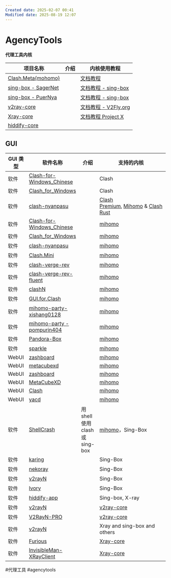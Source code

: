 ```yaml
---
Created date: 2025-02-07 00:41
Modified date: 2025-08-19 12:07
---
```

# AgencyTools

**代理工具内核**

| 项目名称                                                        | 介绍  | 内核使用教程                                            |
| ----------------------------------------------------------- | --- | ------------------------------------------------- |
| [Clash.Meta(mohomo)](https://wiki.metacubex.one/)           |     | [文档教程](https://wiki.metacubex.one/)               |
| [sing-box - SagerNet](https://github.com/SagerNet/sing-box) |     | [文档教程 - sing-box](https://sing-box.sagernet.org/) |
| [sing-box - PuerNya](https://github.com/PuerNya/sing-box)   |     | [文档教程 - sing-box](https://sing-box.sagernet.org/) |
| [v2ray-core](https://github.com/v2fly/v2ray-core)           |     | [文档教程 - V2Fly.org](https://www.v2fly.org/)        |
| [Xray-core](https://github.com/XTLS/Xray-core)              |     | [文档教程 Project X](https://xtls.github.io/)         |
| [hiddify-core](https://github.com/hiddify/hiddify-core)     |     |                                                   |

## GUI

| GUI 类型 | 软件名称                                                                                  | 介绍                          | 支持的内核                                                                                                                                                 | 使用教程                                                        |
| ------ | ------------------------------------------------------------------------------------- | --------------------------- | ----------------------------------------------------------------------------------------------------------------------------------------------------- | ----------------------------------------------------------- |
| 软件     | [Clash-for-Windows_Chinese](https://github.com/Z-Siqi/Clash-for-Windows_Chinese)      |                             | Clash                                                                                                                                                 |                                                             |
| 软件     | [Clash_for_Windows](https://github.com/clashdownload/Clash_for_Windows)               |                             | Clash                                                                                                                                                 |                                                             |
| 软件     | [clash-nyanpasu](https://github.com/LibNyanpasu/clash-nyanpasu)                       |                             | [Clash Premium](https://github.com/Dreamacro/clash), [Mihomo](https://github.com/MetaCubeX/mihomo) & [Clash Rust](https://github.com/Watfaq/clash-rs) | [Clash Nyanpasu](https://nyanpasu.elaina.moe/)              |
| 软件     | [Clash-for-Windows_Chinese](https://github.com/Z-Siqi/Clash-for-Windows_Chinese)      |                             | [mihomo](https://github.com/MetaCubeX/mihomo)                                                                                                         |                                                             |
| 软件     | [Clash_for_Windows](https://github.com/clashdownload/Clash_for_Windows)               |                             | [mihomo](https://github.com/MetaCubeX/mihomo)                                                                                                         |                                                             |
| 软件     | [clash-nyanpasu](https://github.com/LibNyanpasu/clash-nyanpasu)                       |                             | [mihomo](https://github.com/MetaCubeX/mihomo)                                                                                                         |                                                             |
| 软件     | [Clash.Mini](https://github.com/MetaCubeX/Clash.Mini)                                 |                             | [mihomo](https://github.com/MetaCubeX/mihomo)                                                                                                         |                                                             |
| 软件     | [clash-verge-rev](https://github.com/clash-verge-rev/clash-verge-rev)                 |                             | [mihomo](https://github.com/MetaCubeX/mihomo)                                                                                                         | [文档教程](https://clashvergerev.com/)                          |
| 软件     | [clash-verge-rev-fluent](https://github.com/Daydreamer-riri/clash-verge-rev-fluent)   |                             | [mihomo](https://github.com/MetaCubeX/mihomo)                                                                                                         |                                                             |
| 软件     | [clashN](https://github.com/2dust/clashN)                                             |                             | [mihomo](https://github.com/MetaCubeX/mihomo)                                                                                                         |                                                             |
| 软件     | [GUI.for.Clash](https://github.com/GUI-for-Cores/GUI.for.Clash)                       |                             | [mihomo](https://github.com/MetaCubeX/mihomo)                                                                                                         |                                                             |
| 软件     | [mihomo-party- xishang0128](https://github.com/xishang0128/mihomo-party)              |                             | [mihomo](https://github.com/MetaCubeX/mihomo)                                                                                                         | [文档教程 - GUI.for.Cores](https://gui-for-cores.github.io/zh/) |
| 软件     | [mihomo-party - pompurin404](https://github.com/pompurin404/mihomo-party)             |                             | [mihomo](https://github.com/MetaCubeX/mihomo)                                                                                                         |                                                             |
| 软件     | [Pandora-Box](https://github.com/snakem982/Pandora-Box)                               |                             | [mihomo](https://github.com/MetaCubeX/mihomo)                                                                                                         |                                                             |
| 软件     | [sparkle](https://github.com/xishang0128/sparkle)                                     |                             | [mihomo](https://github.com/MetaCubeX/mihomo)                                                                                                         |                                                             |
| WebUI  | [zashboard](https://github.com/Zephyruso/zashboard)                                   |                             | [mihomo](https://github.com/MetaCubeX/mihomo)                                                                                                         |                                                             |
| WebUI  | [metacubexd](https://github.com/MetaCubeX/metacubexd)                                 |                             | [mihomo](https://github.com/MetaCubeX/mihomo)                                                                                                         |                                                             |
| WebUI  | [zashboard](https://board.zash.run.place/#/setup)                                     |                             | [mihomo](https://github.com/MetaCubeX/mihomo)                                                                                                         |                                                             |
| WebUI  | [MetaCubeXD](https://metacubex.github.io/metacubexd/#/overview)                       |                             | [mihomo](https://github.com/MetaCubeX/mihomo)                                                                                                         |                                                             |
| WebUI  | [Clash](https://clash.razord.top/#/proxies)                                           |                             | [mihomo](https://github.com/MetaCubeX/mihomo)                                                                                                         |                                                             |
| WebUI  | [yacd](https://yacd.haishan.me/)                                                      |                             | [mihomo](https://github.com/MetaCubeX/mihomo)                                                                                                         | [文档教程](https://karing.app/)                                 |
| 软件     | [ShellCrash](https://github.com/juewuy/ShellCrash)                                    | 用 shell 使用 clash 或 sing-box | [mihomo](https://github.com/MetaCubeX/mihomo)，Sing-Box                                                                                                |                                                             |
| 软件     | [karing](https://github.com/KaringX/karing)                                           |                             | Sing-Box                                                                                                                                              |                                                             |
| 软件     | [nekoray](https://github.com/MatsuriDayo/nekoray)                                     |                             | Sing-Box                                                                                                                                              |                                                             |
| 软件     | [v2rayN](https://github.com/2dust/v2rayN)                                             |                             | Sing-Box                                                                                                                                              |                                                             |
| 软件     | [lvory](https://github.com/sxueck/lvory)                                              |                             | Sing-Box                                                                                                                                              |                                                             |
| 软件     | [hiddify-app](https://github.com/hiddify/hiddify-app)                                 |                             | Sing-box, X-ray                                                                                                                                       |                                                             |
| 软件     | [v2rayN](https://github.com/2dust/v2rayN)                                             |                             | [v2ray-core](https://github.com/v2fly/v2ray-core)                                                                                                     |                                                             |
| 软件     | [V2RayN-PRO](https://github.com/lowercase78/V2RayN-PRO)                               |                             | [v2ray-core](https://github.com/v2fly/v2ray-core)                                                                                                     |                                                             |
| 软件     | [v2rayN](https://github.com/2dust/v2rayN)                                             |                             | Xray and sing-box and others                                                                                                                          |                                                             |
| 软件     | [Furious](https://github.com/LorenEteval/Furious)                                     |                             | [Xray-core](https://github.com/XTLS/Xray-core)                                                                                                        |                                                             |
| 软件     | [InvisibleMan-XRayClient](https://github.com/InvisibleManVPN/InvisibleMan-XRayClient) |                             | [Xray-core](https://github.com/XTLS/Xray-core)                                                                                                        |                                                             |

#代理工具 #agencytools